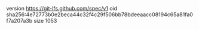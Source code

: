 version https://git-lfs.github.com/spec/v1
oid sha256:4e72773b0e2beca44c32f4c29f506bb78bdeeaacc08194c65a81fa0f7a207a3b
size 1053
